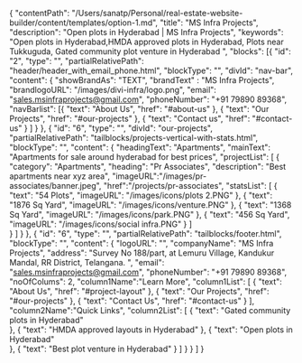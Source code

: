 {
  "contentPath": "/Users/sanatp/Personal/real-estate-website-builder/content/templates/option-1.md",
  "title": "MS Infra Projects",
  "description": "Open plots in Hyderabad | MS Infra Projects",
  "keywords": "Open plots in Hyderabad,HMDA approved plots in Hyderabad, Plots near Tukkuguda, Gated community plot venture in Hyderabad ",
  "blocks": [{
      "id": "2",
      "type": "",
      "partialRelativePath": "header/header_with_email_phone.html",
      "blockType": "",
      "divId": "nav-bar",
      "content": {
        "showBrandAs": "TEXT",
        "brandText" : "MS Infra Projects",
        "brandlogoURL": "/images/divi-infra/logo.png",
        "email": "sales.msinfraprojects@gmail.com",
        "phoneNumber": "+91 79890 89368",
        "navBarlist": [{
            "text": "About Us",
            "href": "#about-us"
          },
          {
            "text": "Our Projects",
            "href": "#our-projects"
          },
          {
            "text": "Contact us",
            "href": "#contact-us"
          }
        ]
      }
    },
    {
      "id": "6",
      "type": "",
      "divId": "our-projects",
      "partialRelativePath": "tailblocks/projects-vertical-with-stats.html",
      "blockType": "",
      "content": {
        "headingText": "Apartments",
        "mainText": "Apartments for sale around hyderabad for best prices",
        "projectList": [
           {
            "category": "Apartments",
            "heading": "Pr Associates",
            "description": "Best apartments near xyz area",
            "imageURL":"/images/pr-associates/banner.jpeg",
            "href":"/projects/pr-associates",
            "statsList": [
               {
                  "text": "54 Plots",
                  "imageURL": "/images/icons/plots 2.PNG"
                },
                {
                  "text": "1876 Sq Yard",
                  "imageURL": "/images/icons/venture.PNG"
                },
                {
                  "text": "1368 Sq Yard",
                  "imageURL": "/images/icons/park.PNG"
                },
                {
                  "text": "456 Sq Yard",
                  "imageURL": "/images/icons/social infra.PNG"
                }
            ]            
          }
        ]
      }
    },
    {
      "id": "6",
      "type": "",
      "partialRelativePath": "tailblocks/footer.html",
      "blockType": "",
      "content": {
        "logoURL": "",
        "companyName": "MS Infra Projects",
        "address": "Survey No 188/part, at Lemuru Village, Kandukur Mandal, RR District, Telangana. ",
        "email": "sales.msinfraprojects@gmail.com",
        "phoneNumber": "+91 79890 89368",
        "noOfColums": 2,
        "column1Name":"Learn More",
        "column1List": [
        {
            "text": "About Us",
            "href": "#project-layout"
          },
          {
            "text": "Our Projects",
            "href": "#our-projects"
          },
          {
            "text": "Contact Us",
            "href": "#contact-us"
          }
        ],
        "column2Name":"Quick Links",
        "column2List": [
          {
            "text": "Gated community plots in Hyderabad"  
          },
          {
            "text": "HMDA approved layouts in Hyderabad"
          },
          {
            "text": "Open plots in Hyderabad"  
          },
          {
            "text": "Best plot venture in Hyderabad"
          }
        ]
      }
    }
  ]
}
